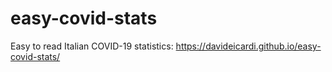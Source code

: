 # easy-covid-stats

Easy to read Italian COVID-19 statistics: https://davideicardi.github.io/easy-covid-stats/
